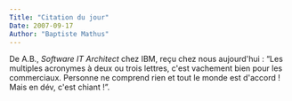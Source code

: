 ```yaml
---
Title: "Citation du jour"
Date: 2007-09-17
Author: "Baptiste Mathus"
---
```




De A.B., *Software IT Architect* chez IBM, reçu chez nous aujourd'hui :
“Les multiples acronymes à deux ou trois lettres, c'est vachement bien
pour les commerciaux. Personne ne comprend rien et tout le monde est
d'accord ! Mais en dév, c'est chiant !”.

